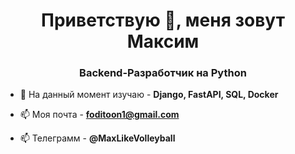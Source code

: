 <h1 align="center">Приветствую 👋, меня зовут Максим</h1>
<h3 align="center">Backend-Разработчик на Python</h3>

- 🌱 На данный момент изучаю - **Django, FastAPI, SQL, Docker**

- 📫 Моя почта - **foditoon1@gmail.com**
- 📫 Телеграмм - **@MaxLikeVolleyball**
